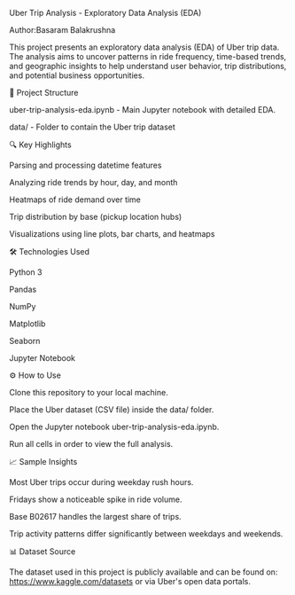 Uber Trip Analysis - Exploratory Data Analysis (EDA)


Author:Basaram Balakrushna


This project presents an exploratory data analysis (EDA) of Uber trip data. The analysis aims to uncover patterns in ride frequency, time-based trends, and geographic insights to help understand user behavior, trip distributions, and potential business opportunities.



📁 Project Structure


uber-trip-analysis-eda.ipynb - Main Jupyter notebook with detailed EDA.

data/ - Folder to contain the Uber trip dataset





🔍 Key Highlights



Parsing and processing datetime features

Analyzing ride trends by hour, day, and month

Heatmaps of ride demand over time

Trip distribution by base (pickup location hubs)

Visualizations using line plots, bar charts, and heatmaps




🛠️ Technologies Used



Python 3

Pandas

NumPy

Matplotlib

Seaborn

Jupyter Notebook




⚙️ How to Use


Clone this repository to your local machine.

Place the Uber dataset (CSV file) inside the data/ folder.

Open the Jupyter notebook uber-trip-analysis-eda.ipynb.

Run all cells in order to view the full analysis.


📈 Sample Insights



Most Uber trips occur during weekday rush hours.

Fridays show a noticeable spike in ride volume.

Base B02617 handles the largest share of trips.

Trip activity patterns differ significantly between weekdays and weekends.



📊 Dataset Source


The dataset used in this project is publicly available and can be found on: https://www.kaggle.com/datasets or via Uber's open data portals.



